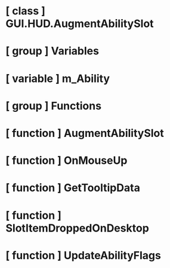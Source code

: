 # [ class ] GUI.HUD.AugmentAbilitySlot

# [ group ] Variables

# [ variable ] m_Ability

# [ group ] Functions

# [ function ] AugmentAbilitySlot

# [ function ] OnMouseUp

# [ function ] GetTooltipData

# [ function ] SlotItemDroppedOnDesktop

# [ function ] UpdateAbilityFlags

